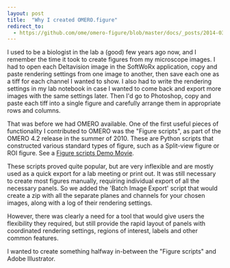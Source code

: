 ```yaml
---
layout: post
title:  "Why I created OMERO.figure"
redirect_to:
  - https://github.com/ome/omero-figure/blob/master/docs/_posts/2014-03-26-why-I-created-omero-figure.markdown
---
```


I used to be a biologist in the lab a (good) few years ago now,
and I remember the time it took to create figures from my
microscope images. I had to open each Deltavision image in the SoftWoRx
application, copy and paste rendering settings from one image to another,
then save each one as a tiff for each channel I wanted to show.
I also had to write the rendering settings in my lab notebook in case I
wanted to come back and export more images with the same settings later.
Then I'd go to Photoshop, copy and paste each tiff into a single
figure and carefully arrange them in appropriate rows and columns.

That was before we had OMERO available. One of the first useful
pieces of functionality I contributed to OMERO was the "Figure scripts",
as part of the OMERO 4.2 release in the summer of 2010.
These are Python scripts that constructed various standard types
of figure, such as a Split-view figure or ROI figure. See a 
[Figure scripts Demo Movie][demo].

These scripts proved quite popular, but are very inflexible and
are mostly used as a quick export for a lab meeting or
print out. It was still necessary to create most figures manually,
requiring individual export of all the necessary panels.
So we added the 'Batch Image Export' script that would
create a zip with all the separate planes and channels for your
chosen images, along with a log of their rendering settings.

However, there was clearly a need for a tool that would
give users the flexibility they required, but still provide
the rapid layout of panels with coordinated rendering settings,
regions of interest, labels and other common features.

I wanted to create something halfway in-between the "Figure scripts"
and Adobe Illustrator.

[demo]:    http://downloads.openmicroscopy.org/movies/omero-4-2/mov/FigureExport.mov
